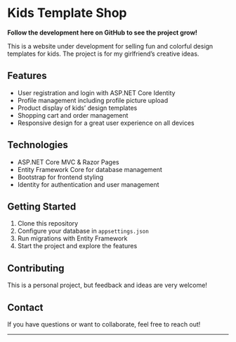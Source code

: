 # Kids Template Shop
**Follow the development here on GitHub to see the project grow!**

This is a website under development for selling fun and colorful design templates for kids. The project is for my girlfriend’s creative ideas.

## Features

- User registration and login with ASP.NET Core Identity  
- Profile management including profile picture upload  
- Product display of kids’ design templates  
- Shopping cart and order management 
- Responsive design for a great user experience on all devices  

## Technologies

- ASP.NET Core MVC & Razor Pages  
- Entity Framework Core for database management  
- Bootstrap for frontend styling  
- Identity for authentication and user management  

## Getting Started

1. Clone this repository  
2. Configure your database in `appsettings.json`  
3. Run migrations with Entity Framework  
4. Start the project and explore the features  

## Contributing

This is a personal project, but feedback and ideas are very welcome!

## Contact

If you have questions or want to collaborate, feel free to reach out!

---

